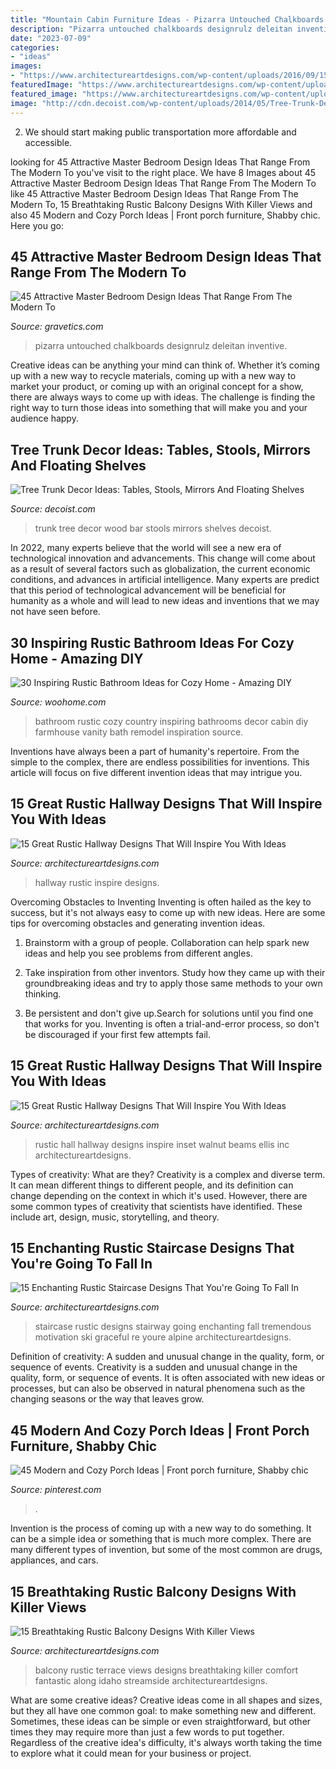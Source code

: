 ```yaml
---
title: "Mountain Cabin Furniture Ideas - Pizarra Untouched Chalkboards Designrulz Deleitan Inventive"
description: "Pizarra untouched chalkboards designrulz deleitan inventive"
date: "2023-07-09"
categories:
- "ideas"
images:
- "https://www.architectureartdesigns.com/wp-content/uploads/2016/09/15-Great-Rustic-Hallway-Designs-That-Will-Inspire-You-With-Ideas-11.jpg"
featuredImage: "https://www.architectureartdesigns.com/wp-content/uploads/2016/09/15-Great-Rustic-Hallway-Designs-That-Will-Inspire-You-With-Ideas-11.jpg"
featured_image: "https://www.architectureartdesigns.com/wp-content/uploads/2016/09/15-Enchanting-Rustic-Staircase-Designs-That-Youre-Going-To-Fall-In-Love-With-13.jpg"
image: "http://cdn.decoist.com/wp-content/uploads/2014/05/Tree-Trunk-Decor-from-Momenti1.jpg"
---
```



2. We should start making public transportation more affordable and accessible.

	

		
looking for 45 Attractive Master Bedroom Design Ideas That Range From The Modern To you've visit to the right place. We have 8 Images about 45 Attractive Master Bedroom Design Ideas That Range From The Modern To like 45 Attractive Master Bedroom Design Ideas That Range From The Modern To, 15 Breathtaking Rustic Balcony Designs With Killer Views and also 45 Modern and Cozy Porch Ideas | Front porch furniture, Shabby chic. Here you go:
		
    
## 45 Attractive Master Bedroom Design Ideas That Range From The Modern To

<img loading=lazy src="https://www.gravetics.com/wp-content/uploads/2017/08/Mirrored-Chalkboard.jpg" onerror="this.onerror=null;this.src='https://tse2.mm.bing.net/th?id=OIP.en_VHd-0Z9fxZX7Rt9FG4AHaLH&amp;pid=15.1';" alt="45 Attractive Master Bedroom Design Ideas That Range From The Modern To">

_Source: gravetics.com_

>pizarra untouched chalkboards designrulz deleitan inventive. 

	

Creative ideas can be anything your mind can think of. Whether it’s coming up with a new way to recycle materials, coming up with a new way to market your product, or coming up with an original concept for a show, there are always ways to come up with ideas. The challenge is finding the right way to turn those ideas into something that will make you and your audience happy.

    
## Tree Trunk Decor Ideas: Tables, Stools, Mirrors And Floating Shelves

<img loading=lazy src="http://cdn.decoist.com/wp-content/uploads/2014/05/Tree-Trunk-Decor-from-Momenti1.jpg" onerror="this.onerror=null;this.src='https://tse2.mm.bing.net/th?id=OIP.spKuzyNsJwa5NtEQpk3RAQHaLI&amp;pid=15.1';" alt="Tree Trunk Decor Ideas: Tables, Stools, Mirrors And Floating Shelves">

_Source: decoist.com_

>trunk tree decor wood bar stools mirrors shelves decoist. 

	

In 2022, many experts believe that the world will see a new era of technological innovation and advancements. This change will come about as a result of several factors such as globalization, the current economic conditions, and advances in artificial intelligence. Many experts are predict that this period of technological advancement will be beneficial for humanity as a whole and will lead to new ideas and inventions that we may not have seen before.

    
## 30 Inspiring Rustic Bathroom Ideas For Cozy Home - Amazing DIY

<img loading=lazy src="http://www.woohome.com/wp-content/uploads/2014/06/rustic-bathroom-ideas-10.jpg" onerror="this.onerror=null;this.src='https://tse1.mm.bing.net/th?id=OIP.IXhA60O-Yc_BVnIkeZplwgHaLH&amp;pid=15.1';" alt="30 Inspiring Rustic Bathroom Ideas for Cozy Home - Amazing DIY">

_Source: woohome.com_

>bathroom rustic cozy country inspiring bathrooms decor cabin diy farmhouse vanity bath remodel inspiration source. 

	

Inventions have always been a part of humanity's repertoire. From the simple to the complex, there are endless possibilities for inventions. This article will focus on five different invention ideas that may intrigue you.

    
## 15 Great Rustic Hallway Designs That Will Inspire You With Ideas

<img loading=lazy src="https://www.architectureartdesigns.com/wp-content/uploads/2016/09/15-Great-Rustic-Hallway-Designs-That-Will-Inspire-You-With-Ideas-14.jpg" onerror="this.onerror=null;this.src='https://tse2.mm.bing.net/th?id=OIP.m1v3UPWQbUy7I6CUCl1lfAHaLH&amp;pid=15.1';" alt="15 Great Rustic Hallway Designs That Will Inspire You With Ideas">

_Source: architectureartdesigns.com_

>hallway rustic inspire designs. 

	

Overcoming Obstacles to Inventing
Inventing is often hailed as the key to success, but it's not always easy to come up with new ideas. Here are some tips for overcoming obstacles and generating invention ideas.
1. Brainstorm with a group of people. Collaboration can help spark new ideas and help you see problems from different angles.

2. Take inspiration from other inventors. Study how they came up with their groundbreaking ideas and try to apply those same methods to your own thinking.

3. Be persistent and don't give up.Search for solutions until you find one that works for you. Inventing is often a trial-and-error process, so don't be discouraged if your first few attempts fail.

    
## 15 Great Rustic Hallway Designs That Will Inspire You With Ideas

<img loading=lazy src="https://www.architectureartdesigns.com/wp-content/uploads/2016/09/15-Great-Rustic-Hallway-Designs-That-Will-Inspire-You-With-Ideas-11.jpg" onerror="this.onerror=null;this.src='https://tse3.mm.bing.net/th?id=OIP.1dahwaJxrnM2OIvMvaecLAHaJ8&amp;pid=15.1';" alt="15 Great Rustic Hallway Designs That Will Inspire You With Ideas">

_Source: architectureartdesigns.com_

>rustic hall hallway designs inspire inset walnut beams ellis inc architectureartdesigns. 

	

Types of creativity: What are they?
Creativity is a complex and diverse term. It can mean different things to different people, and its definition can change depending on the context in which it's used. However, there are some common types of creativity that scientists have identified. These include art, design, music, storytelling, and
theory.

    
## 15 Enchanting Rustic Staircase Designs That You&#039;re Going To Fall In

<img loading=lazy src="https://www.architectureartdesigns.com/wp-content/uploads/2016/09/15-Enchanting-Rustic-Staircase-Designs-That-Youre-Going-To-Fall-In-Love-With-13.jpg" onerror="this.onerror=null;this.src='https://tse3.mm.bing.net/th?id=OIP.RsvxCnWl_qzLXJHqQalItwHaJ5&amp;pid=15.1';" alt="15 Enchanting Rustic Staircase Designs That You&#039;re Going To Fall In">

_Source: architectureartdesigns.com_

>staircase rustic designs stairway going enchanting fall tremendous motivation ski graceful re youre alpine architectureartdesigns. 

	

Definition of creativity: A sudden and unusual change in the quality, form, or sequence of events.
Creativity is a sudden and unusual change in the quality, form, or sequence of events. It is often associated with new ideas or processes, but can also be observed in natural phenomena such as the changing seasons or the way that leaves grow.

    
## 45 Modern And Cozy Porch Ideas | Front Porch Furniture, Shabby Chic

<img loading=lazy src="https://i.pinimg.com/736x/a7/5d/61/a75d61245b695f4eca35893920b95ba2.jpg" onerror="this.onerror=null;this.src='https://tse2.mm.bing.net/th?id=OIP.RuB90YCrWbI9pmJTroR7ogHaJ3&amp;pid=15.1';" alt="45 Modern and Cozy Porch Ideas | Front porch furniture, Shabby chic">

_Source: pinterest.com_

>. 

	

Invention is the process of coming up with a new way to do something. It can be a simple idea or something that is much more complex. There are many different types of invention, but some of the most common are drugs, appliances, and cars.

    
## 15 Breathtaking Rustic Balcony Designs With Killer Views

<img loading=lazy src="https://www.architectureartdesigns.com/wp-content/uploads/2016/10/15-Breathtaking-Rustic-Balcony-Designs-With-Killer-Views-8.jpg" onerror="this.onerror=null;this.src='https://tse4.mm.bing.net/th?id=OIP.vv_Fpwz_pJt0Wh-0-5MIKwHaLG&amp;pid=15.1';" alt="15 Breathtaking Rustic Balcony Designs With Killer Views">

_Source: architectureartdesigns.com_

>balcony rustic terrace views designs breathtaking killer comfort fantastic along idaho streamside architectureartdesigns. 

	

What are some creative ideas?
Creative ideas come in all shapes and sizes, but they all have one common goal: to make something new and different. Sometimes, these ideas can be simple or even straightforward, but other times they may require more than just a few words to put together. Regardless of the creative idea's difficulty, it's always worth taking the time to explore what it could mean for your business or project.

